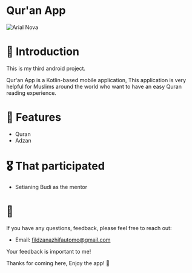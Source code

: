 
# Qur'an App

![Arial Nova](https://github.com/naazhiifa/QuranApp/assets/110214624/97b0ac3d-f3c4-478f-82af-aed7ba09ce95)


# 📝 Introduction
This is my third android project.

Qur'an App is a Kotlin-based mobile application, This application is very helpful for Muslims around the world who want to have an easy Quran reading experience.

# 🎯 Features
- Quran
- Adzan

# 🎖 That participated 
- Setianing Budi as the mentor

# 📩 
If you have any questions, feedback, please feel free to reach out:

* Email: fildzanazhifautomo@gmail.com

Your feedback is important to me!

Thanks for coming here, Enjoy the app! 🤩
